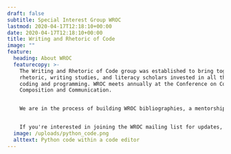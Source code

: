 ```yaml
---
draft: false
subtitle: Special Interest Group WROC
lastmod: 2020-04-17T12:18:10+00:00
date: 2020-04-17T12:18:10+00:00
title: Writing and Rhetoric of Code
image: ""
feature:
  heading: About WROC
  featurecopy: >-
    The Writing and Rhetoric of Code group was established to bring together
    rhetoric, writing studies, and literacy scholars invested in all things
    coding and programming. WROC meets annually at the Conference on College
    Composition and Communication. 


    We are in the process of building WROC bibliographies, a mentorship program, and so much more to support our community. 


    If you're interested in joining the WROC mailing list for updates, please contact the Communications Officer: Cara Marta Messina at cmessina@jsu.edu
  image: /uploads/python_code.png
  alttext: Python code within a code editor
---
```

